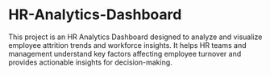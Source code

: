 # HR-Analytics-Dashboard
This project is an HR Analytics Dashboard designed to analyze and visualize employee attrition trends and workforce insights. It helps HR teams and management understand key factors affecting employee turnover and provides actionable insights for decision-making.
